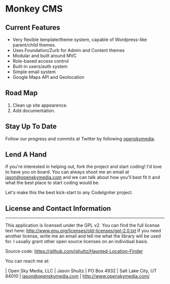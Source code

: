 Monkey CMS
==========


## Current Features

- Very flexible template/theme system, capable of Wordpress-like parent/child themes.
- Uses Foundation/Zurb for Admin and Content themes
- Modular and built around MVC
- Role-based access control
- Built-in users/auth system
- Simple email system
- Google Maps API and Geolocation

## Road Map

1. Clean up site appearence.
2. Add documentation.

## Stay Up To Date

Follow our progress and commits at Twitter by following [openskymedia](http://twitter.com/#!/openskymedia).

## Lend A Hand

If you're interested in helping out, fork the project and start coding! I'd love to have you on board. You can always shoot me an email at jason@openskymedia.com and we can talk about how you'll best fit it and what the best place to start coding would be.

Let's make this the best kick-start to any CodeIgniter project.

## License and Contact Information
-------------------------------
This application is licensed under the GPL v2. You can find the full license text
here: http://www.gnu.org/licenses/old-licenses/gpl-2.0.txt
If you need another license, write me an email and tell me what the library
will be used for. I usually grant other open source licenses on an individual
basis.

Source code: https://github.com/jshultz/Haunted-Location-Finder

You can reach me at:

| Open Sky Media, LLC
| Jason Shultz
| PO Box 4932
| Salt Lake City, UT 84010
| jason@openskymedia.com
| http://www.openskymedia.com/
